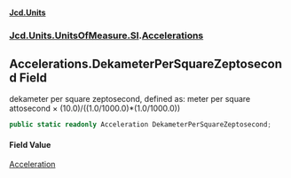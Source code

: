 #### [Jcd.Units](index.md 'index')
### [Jcd.Units.UnitsOfMeasure.SI](Jcd.Units.UnitsOfMeasure.SI.md 'Jcd.Units.UnitsOfMeasure.SI').[Accelerations](Accelerations.md 'Jcd.Units.UnitsOfMeasure.SI.Accelerations')

## Accelerations.DekameterPerSquareZeptosecond Field

dekameter per square zeptosecond, defined as: meter per square attosecond × (10.0)/((1.0/1000.0)*(1.0/1000.0))

```csharp
public static readonly Acceleration DekameterPerSquareZeptosecond;
```

#### Field Value
[Acceleration](Acceleration.md 'Jcd.Units.UnitTypes.Acceleration')